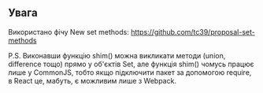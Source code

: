 ## Увага

Використано фічу New set methods: https://github.com/tc39/proposal-set-methods

P.S. Виконавши функцію shim() можна викликати методи (union, difference тощо) прямо у об'єктів Set,
але функція shim() чомусь працює лише у CommonJS, тобто якщо підключити пакет за допомогою require, 
в React це, мабуть, є можливим лише з Webpack.
